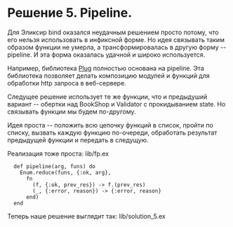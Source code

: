 # Решение 5. Pipeline.

Для Эликсир bind оказался неудачным решением просто потому, что его нельзя использовать в инфиксной форме. Но идея связывать таким образом функции не умерла, а трансформировалась в другую форму -- pipeline. И эта форма оказалась удачной и широко используется.

Например, библиотека [Plug](https://hexdocs.pm/plug/readme.html) полностью основана на pipeline. Эта библиотека позволяет делать композицию модулей и функций для обработки http запроса в веб-сервере.

Следущее решение использует те же функции, что и предыдуший вариант -- обертки над BookShop и Validator с прокидыванием state. Но связывать функции мы будем по-другому.

Идея проста -- положить всю цепочку функций в список, пройти по списку, вызвать каждую функцию по-очереди, обработать результат предыдущей функции и передать в следущую. 

Реализация тоже проста: lib/fp.ex

```
  def pipeline(arg, funs) do
    Enum.reduce(funs, {:ok, arg},
      fn
        (f, {:ok, prev_res}) -> f.(prev_res)
        (_, {:error, reason}) -> {:error, reason}
      end)
  end
```

Теперь наше решение выглядит так: lib/solution_5.ex
